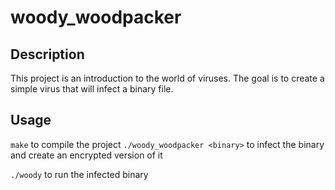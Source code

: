 # woody_woodpacker

## Description
This project is an introduction to the world of viruses. 
The goal is to create a simple virus that will infect a binary file.

## Usage
```make``` to compile the project
```./woody_woodpacker <binary>``` to infect the binary and create an encrypted version of it

```./woody``` to run the infected binary

